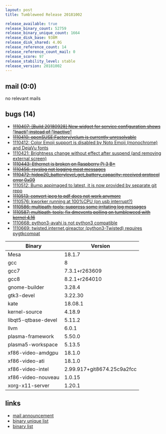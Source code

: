 ```yaml
---
layout: post
title: Tumbleweed Release 20181002

release_available: true
release_binary_count: 52759
release_binary_unique_count: 1664
release_disk_base: 938M
release_disk_shared: 4.0G
release_reference_count: 14
release_reference_count_mail: 0
release_score: 97
release_stability_level: stable
release_version: 20181002
---
```


## mail (0:0)

no relevant mails

## bugs (14)

<!--more-->

- ~~[1110407: \[Build 20180928\] New widget for service configuration shows "Inacti" instead of "Inactive"](https://bugzilla.opensuse.org/show_bug.cgi?id=1110407)~~
- ~~[1110410: openSUSE:Factory/velum is currently unresolvable](https://bugzilla.opensuse.org/show_bug.cgi?id=1110410)~~
- [1110412: Color Emoji support is disabled by Noto Emoji (monochrome) and DejaVu fonts](https://bugzilla.opensuse.org/show_bug.cgi?id=1110412)
- [1110421: Brightness change without effect after suspend (and removing external screen)](https://bugzilla.opensuse.org/show_bug.cgi?id=1110421)
- ~~[1110443: Ethernet is broken on Raspberry Pi 3 B+](https://bugzilla.opensuse.org/show_bug.cgi?id=1110443)~~
- ~~[1110456: rsyslog not logging most messages](https://bugzilla.opensuse.org/show_bug.cgi?id=1110456)~~
- ~~[1110472: hidpp20_batterylevel_get_battery_capacity: received protocol error 0x09](https://bugzilla.opensuse.org/show_bug.cgi?id=1110472)~~
- [1110512: Bump appimaged to latest, it is now provided by separate git repo](https://bugzilla.opensuse.org/show_bug.cgi?id=1110512)
- ~~[1110513: convert jpeg to pdf does not work anymore](https://bugzilla.opensuse.org/show_bug.cgi?id=1110513)~~
- [1110576: kworker running at 100%CPU (on usb interrupt?)](https://bugzilla.opensuse.org/show_bug.cgi?id=1110576)
- ~~[1110586: multipath-tools: suppress some irritating log messages](https://bugzilla.opensuse.org/show_bug.cgi?id=1110586)~~
- ~~[1110587: multipath-tools: fix dmevents polling on tumbleweed with kernel 4.16](https://bugzilla.opensuse.org/show_bug.cgi?id=1110587)~~
- [1110668: python3-avahi is not python3 compatible](https://bugzilla.opensuse.org/show_bug.cgi?id=1110668)
- [1110669: twisted.internet.gireactor (python3-Twisted) requires pygtkcompat](https://bugzilla.opensuse.org/show_bug.cgi?id=1110669)

Binary | Version
--- | ---
Mesa | 18.1.7
gcc | 8
gcc7 | 7.3.1+r263609
gcc8 | 8.2.1+r264010
gnome-builder | 3.28.4
gtk3-devel | 3.22.30
kate | 18.08.1
kernel-source | 4.18.9
libqt5-qtbase-devel | 5.11.2
llvm | 6.0.1
plasma-framework | 5.50.0
plasma5-workspace | 5.13.5
xf86-video-amdgpu | 18.1.0
xf86-video-ati | 18.1.0
xf86-video-intel | 2.99.917+git8674.25c9a2fcc
xf86-video-nouveau | 1.0.15
xorg-x11-server | 1.20.1

## links

- [mail announcement](https://lists.opensuse.org/opensuse-factory/2018-10/msg00097.html)
- [binary unique list](http://download.tumbleweed.boombatower.com/20181002/rpm.unique.list)
- [binary list](http://download.tumbleweed.boombatower.com/20181002/rpm.list)
